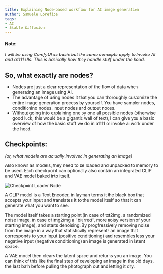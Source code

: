 ```yaml
---
title: Explaining Node-based workflow for AI image generation
author: Samuele Lorefice
tags: 
- AI
- Stable Diffusion
---
```


#### Note:

*I will be using ComfyUI as basis but the same concepts apply to Invoke AI and a1111 UIs. This is basically how they handle stuff under the hood.*

## **So, what exactly are nodes?**

- Nodes are just a clear representation of the flow of data when generating an image using AI. 
- The advantage of using nodes it that you can thoroughly customize the entire image generation process by yourself. You have sampler nodes, conditioning nodes, input nodes and output nodes.
- Without going into explaining one by one all possible nodes (otherwise good luck, this would be a gigantic wall of text), I can give you a basic overview of how the basic stuff we do in a1111 or invoke ai work under the hood.

## **Checkpoints:**

*(or, what models are actually involved in generating an image)*

Also known as models, they need to be loaded and unpacked to memory to be used. Each checkpoint can optionally also contain an integrated CLIP and VAE model baked into itself.

![Checkpoint Loader Node](CheckpointLoader.png)

A CLIP model is a Text Encoder, in layman terms it the black box that accepts your input and translates it to the model itself so that it can generate what you want to see.

The model itself takes a starting point (in case of txt2img, a randomized noise image, in case of img2img a "blurred", more noisy version of your starting image), and starts denoising. By progfressively removing noise from the image in a way that statistically represents an image that corresponds to your input (positive conditioning) and resembles less your negative input (negative conditioning) an image is generated in latent space.

A VAE model then clears the latent space and returns you an image. You can think of this like the final step of developing an image in the old days, the last bath before pulling the photograph out and letting it dry.
